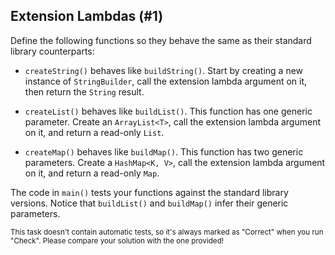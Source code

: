 ## Extension Lambdas (#1)

Define the following functions so they behave the same as their standard
library counterparts:

- `createString()` behaves like `buildString()`. Start by creating a new
  instance of `StringBuilder`, call the extension lambda argument on it, then
  return the `String` result.

- `createList()` behaves like `buildList()`. This function has one generic
  parameter. Create an `ArrayList<T>`, call the extension lambda argument on it,
  and return a read-only `List`.

- `createMap()` behaves like `buildMap()`. This function has two generic
  parameters. Create a `HashMap<K, V>`, call the extension lambda argument on
  it, and return a read-only `Map`.

The code in `main()` tests your functions against the standard library
versions. Notice that `buildList()` and `buildMap()` infer their generic
parameters.

<sub> This task doesn't contain automatic tests,
so it's always marked as "Correct" when you run "Check".
Please compare your solution with the one provided! </sub>
